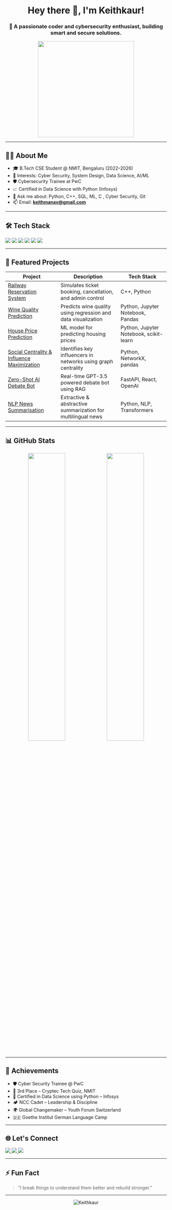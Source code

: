 <h1 align="center">Hey there 👋, I'm Keithkaur!</h1>
<h3 align="center">🚀 A passionate coder and cybersecurity enthusiast, building smart and secure solutions.</h3>

<p align="center">
  <img src="https://i.pinimg.com/originals/f4/f0/61/f4f0618b64f7c5b88f90a94bb7c5e3a0.gif" width="300" />
</p>

---

## 👩‍💻 About Me

- 🎓 B.Tech CSE Student @ NMIT, Bengaluru (2022–2026)
- 🧠 Interests: Cyber Security, System Design, Data Science, AI/ML
- 🛡️ Cybersecurity Trainee at PwC
- 📈 Certified in Data Science with Python (Infosys)
- 💬 Ask me about: Python, C++, SQL, ML, C , Cyber Security, Git
- 📫 Email: **keithmanav@gmail.com**

---

## 🛠 Tech Stack

<p align="left">
  <img src="https://img.shields.io/badge/C++-00599C?style=for-the-badge&logo=cplusplus&logoColor=white"/>
  <img src="https://img.shields.io/badge/Python-3776AB?style=for-the-badge&logo=python&logoColor=white"/>
  <img src="https://img.shields.io/badge/Java-ED8B00?style=for-the-badge&logo=java&logoColor=white"/>
  <img src="https://img.shields.io/badge/Jupyter-F37626?style=for-the-badge&logo=jupyter&logoColor=white"/>
  <img src="https://img.shields.io/badge/PostgreSQL-4169E1?style=for-the-badge&logo=postgresql&logoColor=white"/>
  <img src="https://img.shields.io/badge/Git-F05032?style=for-the-badge&logo=git&logoColor=white"/>
</p>

---

## 🚀 Featured Projects

| Project | Description | Tech Stack |
|--------|-------------|------------|
| [Railway Reservation System](https://github.com/Keithkaur) | Simulates ticket booking, cancellation, and admin control | C++, Python |
| [Wine Quality Prediction](https://github.com/Keithkaur) | Predicts wine quality using regression and data visualization | Python, Jupyter Notebook, Pandas |
| [House Price Prediction](https://github.com/Keithkaur) | ML model for predicting housing prices | Python, Jupyter Notebook, scikit-learn |
| [Social Centrality & Influence Maximization](https://github.com/Keithkaur/Social-centrality-analysis) | Identifies key influencers in networks using graph centrality | Python, NetworkX, pandas |
| [Zero-Shot AI Debate Bot](https://github.com/Keithkaur/ZeroShotAI-Debate-Bot) | Real-time GPT-3.5 powered debate bot using RAG | FastAPI, React, OpenAI |
| [NLP News Summarisation](https://github.com/Keithkaur) | Extractive & abstractive summarization for multilingual news | Python, NLP, Transformers |

---

## 📊 GitHub Stats

<p float="left" align="center">
  <img width="48%" src="https://github-readme-stats.vercel.app/api?username=Keithkaur&show_icons=true&theme=tokyonight" />
  <img width="48%" src="https://github-readme-stats.vercel.app/api/top-langs/?username=Keithkaur&layout=compact&theme=tokyonight" />
</p>

---

## 🏅 Achievements

- 🛡️ Cyber Security Trainee @ PwC  
- 🥉 3rd Place – Cryptec Tech Quiz, NMIT  
- 🧪 Certified in Data Science using Python – Infosys  
- 🏕️ NCC Cadet – Leadership & Discipline  
- 🌍 Global Changemaker – Youth Forum Switzerland  
- 🇩🇪 Goethe Institut German Language Camp  

---

## 🌐 Let's Connect

<p align="left">
  <a href="https://www.linkedin.com/in/keith-kaur-31b414298/" target="_blank">
    <img src="https://img.shields.io/badge/LinkedIn-0077B5?style=for-the-badge&logo=linkedin&logoColor=white"/>
  </a>
  <a href="mailto:keithmanav@gmail.com">
    <img src="https://img.shields.io/badge/Gmail-D14836?style=for-the-badge&logo=gmail&logoColor=white"/>
  </a>
  <a href="https://github.com/Keithkaur">
    <img src="https://img.shields.io/badge/GitHub-181717?style=for-the-badge&logo=github&logoColor=white"/>
  </a>
</p>

---

## ⚡ Fun Fact

> "I break things to understand them better and rebuild stronger."

---

<p align="center">
  <img src="https://komarev.com/ghpvc/?username=Keithkaur&label=Profile%20views&color=0e75b6&style=flat" alt="Keithkaur" />
</p>
